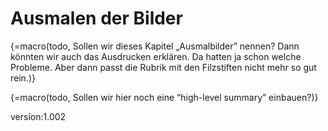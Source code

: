 # Ausmalen der Bilder

{=macro(todo, Sollen wir dieses Kapitel „Ausmalbilder” nennen? Dann könnten wir auch das Ausdrucken erklären. Da hatten ja schon welche Probleme. Aber dann passt die Rubrik mit den Filzstiften nicht mehr so gut rein.)}

{=macro(todo, Sollen wir hier noch eine “high-level summary” einbauen?)}

version:1.002
